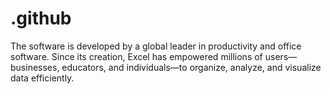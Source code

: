# .github
The software is developed by a global leader in productivity and office software. Since its creation, Excel has empowered millions of users—businesses, educators, and individuals—to organize, analyze, and visualize data efficiently.
